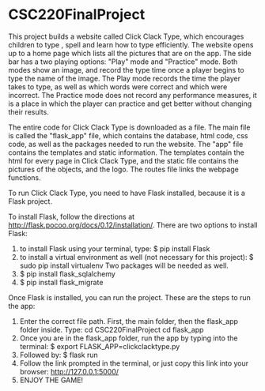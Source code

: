 # CSC220FinalProject

This project builds a website called Click Clack Type, which encourages children to type , spell and learn how to type efficiently. The website opens up to a home page which lists all the pictures that are on the app. The side bar has a two playing options: "Play" mode and "Practice" mode. Both modes show an image, and record the type time once a player begins to type the name of the image. The Play mode records the time the player takes to type, as well as which words were correct and which were incorrect. The Practice mode does not record any performance measures, it is a place in which the player can practice and get better without changing their results. 

The entire code for Click Clack Type is downloaded as a file. The main file is called the "flask_app" file, which contains the database, html code, css code, as well as the packages needed to run the website. The "app" file contains the templates and static information. The templates contain the html for every page in Click Clack Type, and the static file contains the pictures of the objects, and the logo. The routes file links the webpage functions. 

To run Click Clack Type, you need to have Flask installed, because it is a Flask project. 

To install Flask, follow the directions at http://flask.pocoo.org/docs/0.12/installation/.
There are two options to install Flask:
1) to install Flask using your terminal, type:   $ pip install Flask
2) to install a virtual environment as well (not necessary for this project): $ sudo pip install virtualenv
Two packages will be needed as well.
3) $ pip install flask_sqlalchemy
4) $ pip install flask_migrate

Once Flask is installed, you can run the project. These are the steps to run the app:
1) Enter the correct file path. First, the main folder, then the flask_app folder inside. Type:
  cd CSC220FinalProject
  cd flask_app
3) Once you are in the flask_app folder, run the app by typing into the terminal:
  $ export FLASK_APP=clickclacktype.py
4) Followed by:
  $ flask run
5) Follow the link prompted in the terminal, or just copy this link into your browser: 
  http://127.0.0.1:5000/ 
6) ENJOY THE GAME!
